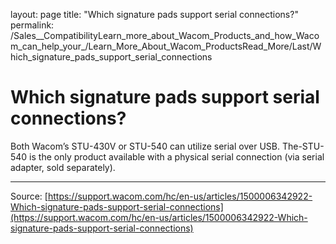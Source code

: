 layout: page
title: "Which signature pads support serial connections?"
permalink: /Sales__CompatibilityLearn_more_about_Wacom_Products_and_how_Wacom_can_help_your_/Learn_More_About_Wacom_ProductsRead_More/Last/Which_signature_pads_support_serial_connections

# Which signature pads support serial connections?

Both Wacom’s STU-430V or STU-540 can utilize serial over USB. The-STU-540 is the only product available with a physical serial connection (via serial adapter, sold separately).

---
Source: [https://support.wacom.com/hc/en-us/articles/1500006342922-Which-signature-pads-support-serial-connections](https://support.wacom.com/hc/en-us/articles/1500006342922-Which-signature-pads-support-serial-connections)
